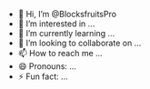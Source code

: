 
- 👋 Hi, I’m @BlocksfruitsPro
- 👀 I’m interested in ...
- 🌱 I’m currently learning ...
- 💞️ I’m looking to collaborate on ...
- 📫 How to reach me ...
- 😄 Pronouns: ...
- ⚡ Fun fact: ...

<!---
BlocksfruitsPro/BlocksfruitsPro is a ✨ special ✨ repository because its `README.md` (this file) appears on your GitHub profile.
You can click the Preview link to take a look at your changes.
